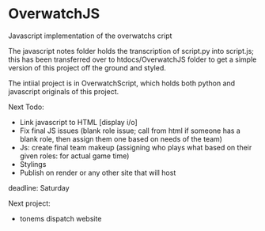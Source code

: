 # OverwatchJS
 Javascript implementation of the overwatchs cript



The javascript notes folder holds the transcription of script.py into script.js; 
this has been transferred over to htdocs/OverwatchJS folder to get a simple version 
of this project off the ground and styled.

The intiial project is in OverwatchScript, which holds both python and javascript originals of this project.

Next Todo:
- Link javascript to HTML [display i/o]
- Fix final JS issues (blank role issue; call from html if someone has a blank role, then assign them one based on needs of the team)
- Js: create final team makeup (assigning who plays what based on their given roles: for actual game time)
- Stylings
- Publish on render or any other site that will host

deadline: Saturday

Next project:
- tonems dispatch website